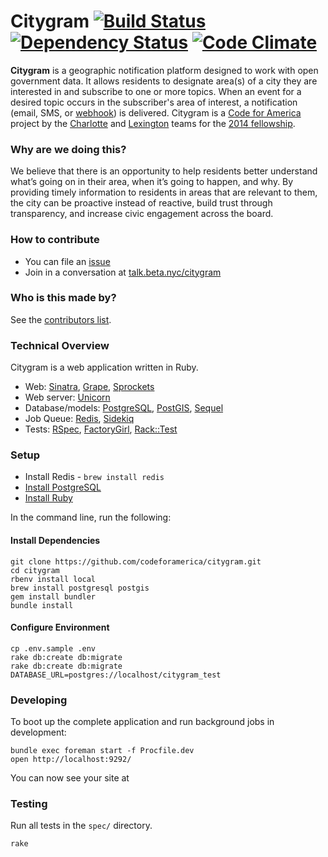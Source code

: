 # Citygram [![Build Status](http://img.shields.io/travis/BetaNYC/citygram-nyc.svg)][travis] [![Dependency Status](http://img.shields.io/gemnasium/BetaNYC/citygram-nyc.svg)][gemnasium] [![Code Climate](http://img.shields.io/codeclimate/github/BetaNYC/citygram-nyc.svg)][codeclimate]

[travis]: https://travis-ci.org/BetaNYC/citygram-nyc
[gemnasium]: https://gemnasium.com/BetaNYC/citygram-nyc
[codeclimate]: https://codeclimate.com/github/BetaNYC/citygram-nyc

__Citygram__ is a geographic notification platform designed to work with open government data. It allows residents to designate area(s) of a city they are interested in and subscribe to one or more topics. When an event for a desired topic occurs in the subscriber's area of interest, a notification (email, SMS, or [webhook]) is delivered. Citygram is a [Code for America] project by the [Charlotte] and [Lexington] teams for the [2014 fellowship].

[webhook]: http://en.wikipedia.org/wiki/Webhook
[Code for America]: https://github.com/codeforamerica
[Charlotte]: http://team-charlotte.tumblr.com/
[Lexington]: http://teambiglex.tumblr.com/
[2014 fellowship]: http://www.codeforamerica.org/geeks/our-geeks/2014-fellows/

### Why are we doing this?

We believe that there is an opportunity to help residents better understand what’s going on in their area, when it’s going to happen, and why. By providing timely information to residents in areas that are relevant to them, the city can be proactive instead of reactive, build trust through transparency, and increase civic engagement across the board.

### How to contribute
* You can file an [issue](https://github.com/BetaNYC/citygram-nyc/issues/new)
* Join in a conversation at [talk.beta.nyc/citygram](https://talk.beta.nyc/c/working-groups/citygram)

### Who is this made by?

See the [contributors list](https://github.com/codeforamerica/citygram/graphs/contributors).

### Technical Overview

Citygram is a web application written in Ruby.

* Web: [Sinatra](https://github.com/sinatra/sinatra), [Grape](https://github.com/intridea/grape), [Sprockets](https://github.com/sstephenson/sprockets)
* Web server: [Unicorn](http://unicorn.bogomips.org/)
* Database/models: [PostgreSQL](http://www.postgresql.org/), [PostGIS](http://postgis.net/), [Sequel](https://github.com/jeremyevans/sequel/)
* Job Queue: [Redis](http://redis.io/), [Sidekiq](https://github.com/mperham/sidekiq)
* Tests: [RSpec](https://github.com/rspec), [FactoryGirl](https://github.com/thoughtbot/factory_girl), [Rack::Test](https://github.com/brynary/rack-test)

### Setup

* Install Redis - `brew install redis`
* [Install PostgreSQL](https://github.com/codeforamerica/howto/blob/master/PostgreSQL.md)
* [Install Ruby](https://github.com/codeforamerica/howto/blob/master/Ruby.md)

In the command line, run the following:

#### Install Dependencies

```
git clone https://github.com/codeforamerica/citygram.git
cd citygram
rbenv install local
brew install postgresql postgis
gem install bundler
bundle install
```

#### Configure Environment

```
cp .env.sample .env
rake db:create db:migrate
rake db:create db:migrate DATABASE_URL=postgres://localhost/citygram_test
```

### Developing

To boot up the complete application and run background jobs in development:

```
bundle exec foreman start -f Procfile.dev
open http://localhost:9292/
```

You can now see your site at

### Testing

Run all tests in the `spec/` directory.

```
rake
```
